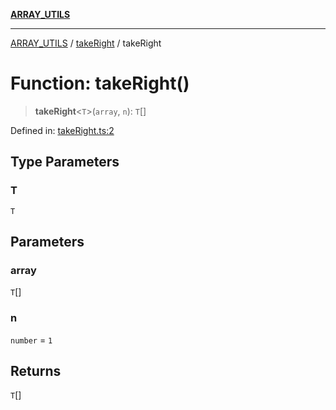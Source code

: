 [**ARRAY_UTILS**](../../README.md)

***

[ARRAY_UTILS](../../README.md) / [takeRight](../README.md) / takeRight

# Function: takeRight()

> **takeRight**\<`T`\>(`array`, `n`): `T`[]

Defined in: [takeRight.ts:2](https://github.com/dailker/everyutil/blob/ed6336a7c6553ed095d55eb280ece446462248a8/src/array/takeRight.ts#L2)

## Type Parameters

### T

`T`

## Parameters

### array

`T`[]

### n

`number` = `1`

## Returns

`T`[]
